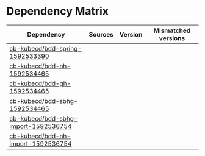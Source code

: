 # Dependency Matrix

Dependency | Sources | Version | Mismatched versions
---------- | ------- | ------- | -------------------
[cb-kubecd/bdd-spring-1592533390](https://github.com/cb-kubecd/bdd-spring-1592533390.git) |  | []() | 
[cb-kubecd/bdd-nh-1592534465](https://github.com/cb-kubecd/bdd-nh-1592534465.git) |  | []() | 
[cb-kubecd/bdd-gh-1592534465](https://github.com/cb-kubecd/bdd-gh-1592534465.git) |  | []() | 
[cb-kubecd/bdd-sbhg-1592534465](https://github.com/cb-kubecd/bdd-sbhg-1592534465.git) |  | []() | 
[cb-kubecd/bdd-sbhg-import-1592536754](https://github.com/cb-kubecd/bdd-sbhg-import-1592536754.git) |  | []() | 
[cb-kubecd/bdd-nh-import-1592536754](https://github.com/cb-kubecd/bdd-nh-import-1592536754.git) |  | []() | 
